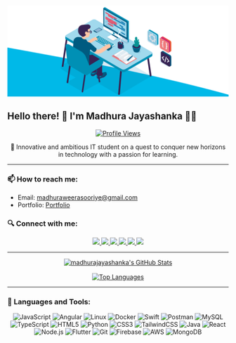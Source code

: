 [![Header](coding.gif)](https://github.com/madhurajayashanka/madhurajayashanka/blob/main/coding.gif?raw=true)

## Hello there! 👋 I'm Madhura Jayashanka 👨‍💻

<p align="center">
  <a href="https://madhura.tech/" target="_blank">
    <img src="https://komarev.com/ghpvc/?username=madhurajayashanka&label=Profile%20Views&color=0e75b6&style=flat" alt="Profile Views" />
  </a>
</p>
<p align="center">
🚀 Innovative and ambitious IT student on a quest to conquer new horizons in technology with a passion for learning.

</p>
<hr/>

### 📫 How to reach me:
- Email: madhuraweerasooriye@gmail.com
- Portfolio: <a href="https://madhura.vercel.app" target="_blank">Portfolio</a>

### 🔍 Connect with me:
<p align="center">
  <a href="https://medium.com/@madhurajayashanka" target="_blank">
    <img src="https://img.shields.io/badge/Medium-000000?style=for-the-badge&logo=medium&logoColor=white" height="40" />
  </a>
  <a href="https://twitter.com/madhuraonline" target="_blank">
    <img src="https://img.shields.io/badge/Twitter-1DA1F2?style=for-the-badge&logo=twitter&logoColor=white" height="40" />
  </a>
  <a href="https://linkedin.com/in/madhurajayashanka" target="_blank">
    <img src="https://img.shields.io/badge/LinkedIn-0077B5?style=for-the-badge&logo=linkedin&logoColor=white" height="40" />
  </a>
  <a href="https://instagram.com/madhura_jayashanka" target="_blank">
    <img src="https://img.shields.io/badge/Instagram-E4405F?style=for-the-badge&logo=instagram&logoColor=white" height="40" />
  </a>
  <a href="https://www.youtube.com/c/madhurajayashanka" target="_blank">
    <img src="https://img.shields.io/badge/YouTube-FF0000?style=for-the-badge&logo=youtube&logoColor=white" height="40" />
  </a>
  <a href="https://www.hackerrank.com/madhuraonline" target="_blank">
    <img src="https://img.shields.io/badge/HackerRank-2EC866?style=for-the-badge&logo=hackerrank&logoColor=white" height="40" />
  </a>
</p>

---

<div align="center">
 
  <a href="https://awesome-github-stats.azurewebsites.net/index.html??cardType=level-alternate&theme=react&preferLogin=false">    <img  alt="madhurajayashanka's GitHub Stats" src="https://awesome-github-stats.azurewebsites.net/user-stats/madhurajayashanka?cardType=level-alternate&theme=react&preferLogin=false" />  </a>
  
  <a href="https://github.com/madhurajayashanka">
    <img align="center" src="https://github-readme-stats.vercel.app/api/top-langs/?username=madhurajayashanka&layout=compact&theme=vue&hide_border=true" alt="Top Languages" />
  </a>
</div>

---

### 🧰 Languages and Tools:
<p align="center">
  <img src="https://www.vectorlogo.zone/logos/javascript/javascript-icon.svg" alt="JavaScript" width="40" />
  <img src="https://www.vectorlogo.zone/logos/angular/angular-icon.svg" alt="Angular" width="40" />
  <img src="https://www.vectorlogo.zone/logos/linux/linux-icon.svg" alt="Linux" width="40" />
  <img src="https://www.vectorlogo.zone/logos/docker/docker-icon.svg" alt="Docker" width="40" />
  <img src="https://www.vectorlogo.zone/logos/swift/swift-icon.svg" alt="Swift" width="40" />
  <img src="https://www.vectorlogo.zone/logos/getpostman/getpostman-icon.svg" alt="Postman" width="40" />
  <img src="https://www.vectorlogo.zone/logos/mysql/mysql-horizontal.svg" alt="MySQL" width="40" />
  <img src="https://www.vectorlogo.zone/logos/typescriptlang/typescriptlang-icon.svg" alt="TypeScript" width="40" />
  <img src="https://www.vectorlogo.zone/logos/w3_html5/w3_html5-icon.svg" alt="HTML5" width="40" />
  <img src="https://www.vectorlogo.zone/logos/python/python-icon.svg" alt="Python" width="40" />
  <img src="https://www.vectorlogo.zone/logos/w3_css/w3_css-official.svg" alt="CSS3" width="40" />
  <img src="https://www.vectorlogo.zone/logos/tailwindcss/tailwindcss-icon.svg" alt="TailwindCSS" width="40" />
  <img src="https://www.vectorlogo.zone/logos/java/java-icon.svg" alt="Java" width="40" />
  <img src="https://www.vectorlogo.zone/logos/reactjs/reactjs-icon.svg" alt="React" width="40" />
  <img src="https://www.vectorlogo.zone/logos/nodejs/nodejs-icon.svg" alt="Node.js" width="40" />
  <img src="https://www.vectorlogo.zone/logos/flutterio/flutterio-icon.svg" alt="Flutter" width="40" />
  <img src="https://www.vectorlogo.zone/logos/git-scm/git-scm-icon.svg" alt="Git" width="40" />
  <img src="https://www.vectorlogo.zone/logos/firebase/firebase-icon.svg" alt="Firebase" width="40" />
  <img src="https://www.vectorlogo.zone/logos/amazon_aws/amazon_aws-icon.svg" alt="AWS" width="40" />
  <img src="https://www.vectorlogo.zone/logos/mongodb/mongodb-icon.svg" alt="MongoDB" width="40" />
</p>

[medium]: https://medium.com/@madhurajayashanka
[twitter]: https://twitter.com/madhuraonline
[linkedin]: https://linkedin.com/in/madhurajayashanka
[instagram]: https://instagram.com/madhura_jayashanka
[youtube]: https://www.youtube.com/c/madhurajayashanka
[hackerrank]: https://www.hackerrank.com/madhuraonline
